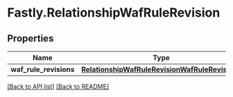 # Fastly.RelationshipWafRuleRevision

## Properties

Name | Type | Description | Notes
------------ | ------------- | ------------- | -------------
**waf_rule_revisions** | [**RelationshipWafRuleRevisionWafRuleRevisions**](RelationshipWafRuleRevisionWafRuleRevisions.md) |  | [optional] 



[[Back to API list]](../../README.md#endpoints) [[Back to README]](../../README.md)
